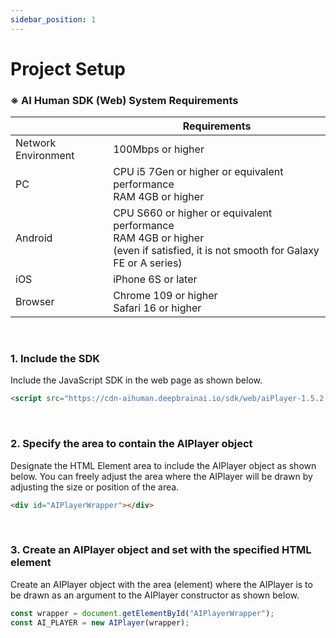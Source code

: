 ```yaml
---
sidebar_position: 1
---
```


# Project Setup

### ※ AI Human SDK (Web) System Requirements

|                     | Requirements                                                                                                                           |
| ------------------- | -------------------------------------------------------------------------------------------------------------------------------------- |
| Network Environment | 100Mbps or higher                                                                                                                      |
| PC                  | CPU i5 7Gen or higher or equivalent performance<br/>RAM 4GB or higher                                                                  |
| Android             | CPU S660 or higher or equivalent performance<br/>RAM 4GB or higher<br/>(even if satisfied, it is not smooth for Galaxy FE or A series) |
| iOS                 | iPhone 6S or later                                                                                                                     |
| Browser             | Chrome 109 or higher<br/>Safari 16 or higher                                                                                           |


<br/>

### 1. Include the SDK

Include the JavaScript SDK in the web page as shown below.

```html
<script src="https://cdn-aihuman.deepbrainai.io/sdk/web/aiPlayer-1.5.2.min.js"></script>
```

<br/>

### 2. Specify the area to contain the AIPlayer object

Designate the HTML Element area to include the AIPlayer object as shown below. You can freely adjust the area where the AIPlayer will be drawn by adjusting the size or position of the area.

```html
<div id="AIPlayerWrapper"></div>
```

<br/>

### 3. Create an AIPlayer object and set with the specified HTML element

Create an AIPlayer object with the area (element) where the AIPlayer is to be drawn as an argument to the AIPlayer constructor as shown below.

```javascript
const wrapper = document.getElementById("AIPlayerWrapper");
const AI_PLAYER = new AIPlayer(wrapper);
```

<br/>

